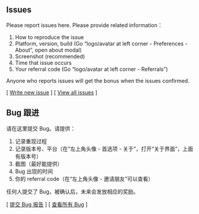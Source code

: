 ## Issues

Please report issues here. Please provide related information：

1. How to reproduce the issue
2. Platform, version, build (Go “logo/avatar at left corner  - Preferences - About”, open about modal)
3. Screenshot (recommended)
4. Time that issue occurs
5. Your referral code (Go “logo/avatar at left corner  - Referrals”)

Anyone who reports issues will get the bonus when the issues confirmed.

[ [Write new issue](https://github.com/fox-one/Issues/issues/new) ]
[ [View all issues](https://github.com/fox-one/Issues/issues) ]



## Bug 跟进

请在这里提交 Bug。请提供：

1. 记录重现过程
2. 记录版本号、平台（在“左上角头像 - 首选项 - 关于”，打开“关于界面”，上面有版本号）
3. 截图（最好能提供）
4. Bug 出现的时间
5. 你的 referral code（在“左上角头像 - 邀请朋友”可以查看）

任何人提交了 Bug，被确认后，未来会发放相应的奖励。

[ [提交 Bug 报告](https://github.com/fox-one/Issues/issues/new) ]
[ [查看所有 Bug](https://github.com/fox-one/Issues/issues) ]


